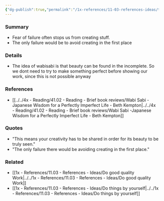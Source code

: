 ```yaml
---
{"dg-publish":true,"permalink":"/1x-references/11-03-references-ideas/the-only-failure-is-to-avoid-creating-in-the-first-place/","title":"The only failure is to avoid creating in the first place"}
---
```



### Summary
- Fear of failure often stops us from creating stuff.
- The only failure would be to avoid creating in the first place

### Details
- The idea of wabisabi is that beauty can be found in the incomplete. So we dont need to try to make something perfect before showing our work, since this is not possible anyway

### References
- [[../../4x - Reading/41.02 - Reading - Brief book reviews/Wabi Sabi -Japanese Wisdom for a Perfectly Imperfect Life - Beth Kempton\|../../4x - Reading/41.02 - Reading - Brief book reviews/Wabi Sabi -Japanese Wisdom for a Perfectly Imperfect Life - Beth Kempton]]

### Quotes
- "This means your creativity has to be shared in order for its beauty to be truly seen."
- "The only failure there would be avoiding creating in the first place."

### Related
- [[1x - References/11.03 - References - Ideas/Do good quality Work\|../../1x - References/11.03 - References - Ideas/Do good quality Work]]
- [[1x - References/11.03 - References - Ideas/Do things by yourself\|../../1x - References/11.03 - References - Ideas/Do things by yourself]]